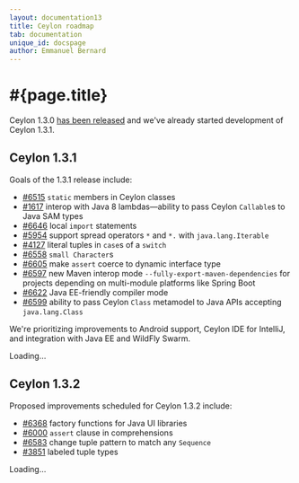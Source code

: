 ```yaml
---
layout: documentation13
title: Ceylon roadmap
tab: documentation
unique_id: docspage
author: Emmanuel Bernard
---
```

# #{page.title}

Ceylon 1.3.0 [has been released](/download) and we've already started
development of Ceylon 1.3.1. 

## Ceylon 1.3.1

Goals of the 1.3.1 release include:

- [#6515](https://github.com/ceylon/ceylon/issues/6515) `static` members 
  in Ceylon classes
- [#1617](https://github.com/ceylon/ceylon/issues/1617) interop with Java
  8 lambdas&mdash;ability to pass Ceylon `Callable`s to Java SAM types
- [#6646](https://github.com/ceylon/ceylon/issues/6646) local `import` 
  statements
- [#5954](https://github.com/ceylon/ceylon/issues/5954) support spread
  operators `*` and `*.` with `java.lang.Iterable`
- [#4127](https://github.com/ceylon/ceylon/issues/4127) literal tuples in 
  `case`s of a `switch`
- [#6558](https://github.com/ceylon/ceylon/issues/6558) `small Character`s
- [#6605](https://github.com/ceylon/ceylon/issues/6605) make `assert` 
  coerce to dynamic interface type
- [#6597](https://github.com/ceylon/ceylon/issues/6597) new Maven interop 
  mode `--fully-export-maven-dependencies` for projects depending on 
  multi-module platforms like Spring Boot
- [#6622](https://github.com/ceylon/ceylon/issues/6622) Java EE-friendly
  compiler mode
- [#6599](https://github.com/ceylon/ceylon/issues/6599) ability to pass
  Ceylon `Class` metamodel to Java APIs accepting `java.lang.Class`

We're prioritizing improvements to Android support, Ceylon IDE for IntelliJ, 
and integration with Java EE and WildFly Swarm.

<div id="milestones-progress">
    <div data-title="View all issues for milestone" data-repo="ceylon" data-milestone="16">Loading…</div>
</div>

## Ceylon 1.3.2

Proposed improvements scheduled for Ceylon 1.3.2 include:

- [#6368](https://github.com/ceylon/ceylon/issues/6368) factory functions
  for Java UI libraries
- [#6000](https://github.com/ceylon/ceylon/issues/6000) `assert` clause in 
  comprehensions
- [#6583](https://github.com/ceylon/ceylon/issues/6583) change tuple 
  pattern to match any `Sequence`
- [#3851](https://github.com/ceylon/ceylon/issues/3851) labeled tuple types

<div id="milestones-progress">
    <div data-title="View all issues for milestone" data-repo="ceylon" data-milestone="17">Loading…</div>
</div>
